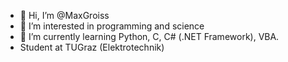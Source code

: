 - 👋 Hi, I’m @MaxGroiss
- 👀 I’m interested in programming and science
- 🌱 I’m currently learning Python, C, C# (.NET Framework), VBA.
- Student at TUGraz (Elektrotechnik)
<!---
MaxGroiss/MaxGroiss is a ✨ special ✨ repository because its `README.md` (this file) appears on your GitHub profile.
You can click the Preview link to take a look at your changes.
--->

